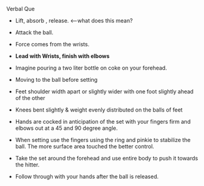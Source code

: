 Verbal Que
 * Lift, absorb , release. <--what does this mean?
 * Attack the ball.
 * Force comes from the wrists.
 *  **Lead with Wrists, finish with elbows**
 *  Imagine pouring a two liter bottle on coke on your forehead.
 *  Moving to the ball before setting

* Feet shoulder width apart or slightly wider with one foot slightly ahead of the other
* Knees bent slightly & weight evenly distributed on the balls of feet
* Hands are cocked in anticipation of the set with your fingers firm and elbows out at a 45 and 90 degree angle.
* When setting use the fingers using the ring and pinkie to stabilize the ball. The more surface area touched the better control.
* Take the set around the forehead and use entire body to push it towards the hitter.
* Follow through with your hands after the ball is released.
